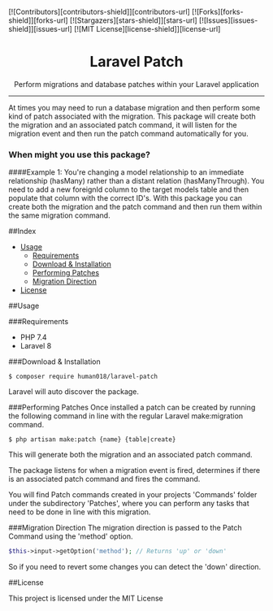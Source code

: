 [![Contributors][contributors-shield]][contributors-url]
[![Forks][forks-shield]][forks-url]
[![Stargazers][stars-shield]][stars-url]
[![Issues][issues-shield]][issues-url]
[![MIT License][license-shield]][license-url]

<h1 align="center">Laravel Patch</h1>

<p align="center">Perform migrations and database patches within your Laravel application</p>

<hr/>

At times you may need to run a database migration and then perform some kind of patch associated with the migration.
This package will create both the migration and an associated patch command, it will listen for the migration event and 
then run the patch command automatically for you.

### When might you use this package?
####Example 1: 
You're changing a model relationship to an immediate relationship (hasMany) rather than a distant relation 
(hasManyThrough). You need to add a new foreignId column to the target models table and then populate that column with 
the correct ID's. With this package you can create both the migration and the patch command and then run them within the 
same migration command.

##Index
- [Usage](#usage)
    - [Requirements](#requirements)
    - [Download & Installation](#download--installation)
    - [Performing Patches](#performing--patches)
    - [Migration Direction](#migration--direction)
- [License](#license)

##Usage

###Requirements
- PHP 7.4
- Laravel 8

###Download & Installation
```shell
$ composer require human018/laravel-patch
```

Laravel will auto discover the package.

###Performing Patches
Once installed a patch can be created by running the following command in line with the regular Laravel make:migration command.
```shell
$ php artisan make:patch {name} {table|create}
```
This will generate both the migration and an associated patch command. 

The package listens for when a migration event is fired, determines if there is an associated patch command and fires the command.

You will find Patch commands created in your projects 'Commands' folder under the subdirectory 'Patches', where you can perform any tasks that need to be done in line with this migration.

###Migration Direction
The migration direction is passed to the Patch Command using the 'method' option.
```php
$this->input->getOption('method'); // Returns 'up' or 'down'
```
So if you need to revert some changes you can detect the 'down' direction.

##License

This project is licensed under the MIT License
